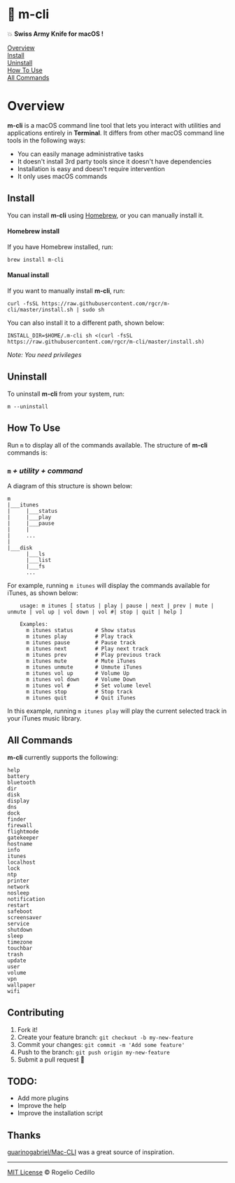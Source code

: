 #  m-cli

:boom: **Swiss Army Knife for macOS !**

[Overview](#overview)</br>
[Install](#install)</br>
[Uninstall](#uninstall)</br>
[How To Use](#how-to-use)</br>
[All Commands](#all-commands)

# Overview

**m-cli** is a macOS command line tool that lets you interact with utilities and applications entirely in **Terminal**. It differs from other macOS command line tools in the following ways:

* You can easily manage administrative tasks
* It doesn't install 3rd party tools since it doesn't have dependencies
* Installation is easy and doesn't require intervention
* It only uses macOS commands


## Install

You can install **m-cli** using [Homebrew](https://brew.sh/), or you can manually install it.

#### Homebrew install
If you have Homebrew installed, run:

  `brew install m-cli`

#### Manual install
If you want to manually install **m-cli**, run:

  `curl -fsSL https://raw.githubusercontent.com/rgcr/m-cli/master/install.sh | sudo sh`

  You can also install it to a different path, shown below:

  `INSTALL_DIR=$HOME/.m-cli sh <(curl -fsSL https://raw.githubusercontent.com/rgcr/m-cli/master/install.sh)`

  _Note: You need privileges_
  
 ## Uninstall
 
 To uninstall **m-cli** from your system, run:
 
 `m --uninstall`

## How To Use

Run `m` to display all of the commands available. 
The structure of **m-cli** commands is:

### `m` *+ utility + command*

A diagram of this structure is shown below:

```
m
|___itunes
|     |___status
|     |___play
|     |___pause
|     |
|     ...
|
|___disk 
      |___ls
      |___list
      |___fs
      ...
```

For example, running `m itunes` will display the commands available for iTunes, as shown below:

```
    usage: m itunes [ status | play | pause | next | prev | mute | unmute | vol up | vol down | vol #| stop | quit | help ]

    Examples:
      m itunes status       # Show status
      m itunes play         # Play track
      m itunes pause        # Pause track
      m itunes next         # Play next track
      m itunes prev         # Play previous track
      m itunes mute         # Mute iTunes
      m itunes unmute       # Unmute iTunes
      m itunes vol up       # Volume Up
      m itunes vol down     # Volume Down
      m itunes vol #        # Set volume level
      m itunes stop         # Stop track
      m itunes quit         # Quit iTunes
```

In this example, running `m itunes play` will play the current selected track in your iTunes music library. 

## All Commands

**m-cli** currently supports the following:

`help`</br>
`battery`</br>
`bluetooth`</br>
`dir`</br>
`disk`</br>
`display`</br>
`dns`</br>
`dock`</br>
`finder`</br>
`firewall`</br>
`flightmode`</br>
`gatekeeper`</br>
`hostname`</br>
`info`</br>
`itunes`</br>
`localhost`</br>
`lock`</br>
`ntp`</br>
`printer`</br>
`network`</br>
`nosleep`</br>
`notification`</br>
`restart`</br>
`safeboot`</br>
`screensaver`</br>
`service`</br>
`shutdown`</br>
`sleep`</br>
`timezone`</br>
`touchbar`</br>
`trash`</br>
`update`</br>
`user`</br>
`volume`</br>
`vpn`</br>
`wallpaper`</br>
`wifi`</br>

## Contributing

1. Fork it!
2. Create your feature branch: `git checkout -b my-new-feature`
3. Commit your changes: `git commit -m 'Add some feature'`
4. Push to the branch: `git push origin my-new-feature`
5. Submit a pull request :metal:

## TODO:
* Add more plugins
* Improve the help
* Improve the installation script

## Thanks
[guarinogabriel/Mac-CLI](https://github.com/guarinogabriel/Mac-CLI) was a great source of inspiration.


---
[MIT License](LICENSE.md) © Rogelio Cedillo
